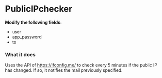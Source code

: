 # PublicIPchecker

**Modify the following fields:**
- user
- app_password
- to

### What it does
Uses the API of https://ifconfig.me/ to check every 5 minutes if the public IP has changed.
If so, it notifies the mail previously specified.
